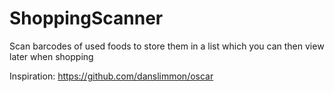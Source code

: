 # ShoppingScanner
Scan barcodes of used foods to store them in a list which you can then view later when shopping

Inspiration: https://github.com/danslimmon/oscar

